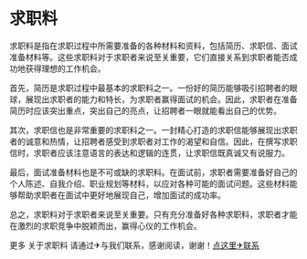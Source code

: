 # 求职料

求职料是指在求职过程中所需要准备的各种材料和资料，包括简历、求职信、面试准备材料等。这些求职料对于求职者来说至关重要，它们直接关系到求职者能否成功地获得理想的工作机会。

首先，简历是求职过程中最基本的求职料之一。一份好的简历能够吸引招聘者的眼球，展现出求职者的能力和特长，为求职者赢得面试的机会。因此，求职者在准备简历时应该突出重点，突出自己的亮点，让招聘者一眼就能看出自己的优势。

其次，求职信也是非常重要的求职料之一。一封精心打造的求职信能够展现出求职者的诚意和热情，让招聘者感受到求职者对工作的渴望和自信。因此，在撰写求职信时，求职者应该注意语言的表达和逻辑的连贯，让求职信既真诚又有说服力。

最后，面试准备材料也是不可或缺的求职料。在面试前，求职者需要准备好自己的个人陈述、自我介绍、职业规划等材料，以应对各种可能的面试问题。这些材料能够帮助求职者在面试中更好地展现自己，增加面试的成功率。

总之，求职料对于求职者来说至关重要。只有充分准备好各种求职料，求职者才能在激烈的求职竞争中脱颖而出，赢得心仪的工作机会。

更多 关于求职料 请通过✈与我们联系，感谢阅读，谢谢！[点这里✈联系](https://ww.k02.cc)